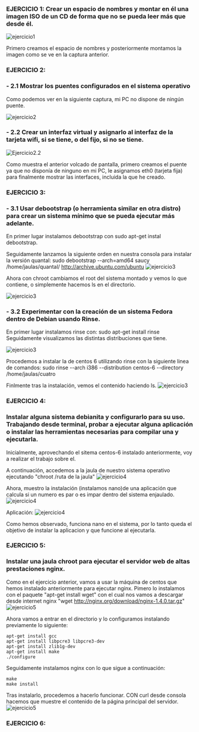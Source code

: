 ### EJERCICIO 1: Crear un espacio de nombres y montar en él una imagen ISO de un CD de forma que no se pueda leer más que desde él. 
![ejercicio1](https://dl.dropbox.com/s/hd225cfgfwz8iyp/ejercicio1IV2.png)

Primero creamos el espacio de nombres y posteriormente montamos la imagen como se ve en la captura anterior.

### EJERCICIO 2: 
### - 2.1 Mostrar los puentes configurados en el sistema operativo
Como podemos ver en la siguiente captura, mi PC no dispone de ningún puente.

![ejercicio2](https://dl.dropbox.com/s/nj7ka6i41b1qkuw/ejercicio2IV2.png)

### - 2.2 Crear un interfaz virtual y asignarlo al interfaz de la tarjeta wifi, si se tiene, o del fijo, si no se tiene.
![Ejercicio2.2](https://dl.dropbox.com/s/y1r2blz6hwmaeei/ejercicio2.2IV2.png)

Como muestra el anterior volcado de pantalla, primero creamos el puente ya que no disponía de ninguno en mi PC, le asignamos eth0 (tarjeta fija) para finalmente mostrar las interfaces, incluida la que he creado.


### EJERCICIO 3:
### - 3.1 Usar debootstrap (o herramienta similar en otra distro) para crear un sistema mínimo que se pueda ejecutar más adelante.
En primer lugar instalamos debootstrap con sudo apt-get instal debootstrap.

Seguidamente lanzamos la siguiente orden en nuestra consola para instalar la versión quantal: sudo debootstrap --arch=amd64 saucy /home/jaulas/quantal/ http://archive.ubuntu.com/ubuntu
![ejercicio3](https://dl.dropbox.com/s/8yuz8ib9xc2tpfp/tema2.png)

Ahora con chroot cambiamos el root del sistema montado y vemos lo que contiene, o simplemente hacemos ls en el directorio.

![ejercicio3](https://dl.dropbox.com/s/je8xqdj71rutnes/tema2.1.png)


### - 3.2 Experimentar con la creación de un sistema Fedora dentro de Debian usando Rinse.
En primer lugar instalamos rinse con:
sudo apt-get install rinse
Seguidamente visualizamos las distintas distribuciones que tiene.

![ejercicio3](https://dl.dropbox.com/s/je2tniqkq9o5ud5/e.png)

Procedemos a instalar la de centos 6 utilizando rinse con la siguiente linea de comandos:
sudo rinse --arch i386 --distribution centos-6 --directory /home/jaulas/cuatro

Finlmente tras la instalación, vemos el contenido haciendo ls.
![ejercicio3](https://dl.dropbox.com/s/40iyd1jfar7i3v7/centos.png)


### EJERCICIO 4:
### Instalar alguna sistema debianita y configurarlo para su uso. Trabajando desde terminal, probar a ejecutar alguna aplicación o instalar las herramientas necesarias para compilar una y ejecutarla.
Inicialmente, aprovechando el sitema centos-6 instalado anteriormente, voy a realizar el trabajo sobre el.

A continuación, accedemos a la jaula de nuestro sistema operativo ejecutando "chroot /ruta de la jaula"
![ejercicio4](https://dl.dropbox.com/s/c90rrbdg5t3947k/ejj.png)

Ahora, muestro la instalación (instalamos nano)de una aplicación que calcula si un numero es par o es impar dentro del sistema enjaulado.
![ejercicio4](https://dl.dropbox.com/s/uudt48kmd7lpskx/nano.png)

Aplicación:
![ejercicio4](https://dl.dropbox.com/s/8bi6tnu0qz23fp7/parimpar.png)

Como hemos observado, funciona nano en el sistema, por lo tanto queda el objetivo de instalar la aplicacion y que funcione al ejecutarla.

### EJERCICIO 5:
### Instalar una jaula chroot para ejecutar el servidor web de altas prestaciones nginx.

Como en el ejercicio anterior, vamos a usar la máquina de centos que hemos instalado anteriormente para ejecutar nginx.
Pimero lo instalamos con el paquete "apt-get install wget" con el cual nos vamos a descargar desde internet nginx "wget http://nginx.org/download/nginx-1.4.0.tar.gz"
![ejercicio5](https://dl.dropbox.com/s/diz9fwr7rv7t0sx/nginx.png)

Ahora vamos a entrar en el directorio y lo configuramos instalando previamente lo siguiente:

    apt-get install gcc 
    apt-get install libpcre3 libpcre3-dev
    apt-get install zlib1g-dev
    apt-get install make
    ./configure

Seguidamente instalamos nginx con lo que sigue a continuación:

    make
    make install

Tras instalarlo, procedemos a hacerlo funcionar. CON curl desde consola hacemos que muestre el contenido de la página principal del servidor.
![ejercicio5](https://dl.dropbox.com/s/m4p0f8p4571sp7q/ngi.png)


### EJERCICIO 6:
###



